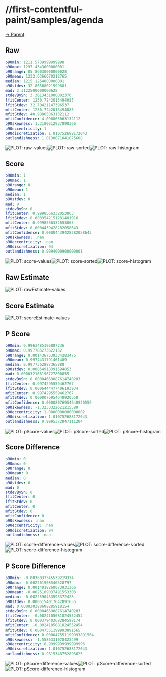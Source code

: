 
# //first-contentful-paint/samples/agenda

[→ Parent](../..)


## Raw


```yaml
p90min: 1211.5739999999998
p90max: 1297.4343000000001
p90range: 85.86030000000028
p90mean: 1232.6366670212765
median: 1215.1254000000001
p90stdev: 32.86568021999881
mad: 2.3122500000000628
stdevBySn: 3.3613431000002376
lfitCenter: 1230.7242013494083
lfitStdev: 32.70421147396537
mfitCenter: 1230.7242013494083
mfitStdev: 40.98865063132112
mfitConfidence: 4.098865063132112
p90skewness: 1.3180612937890366
p90eccentricity: 1
p90discretization: 1.010752688172043
outlandishness: 1.0130071041075608

```

![PLOT: raw-values](./raw/values.svg)![PLOT: raw-sorted](./raw/sorted.svg)![PLOT: raw-histogram](./raw/histogram.svg)
## Score


```yaml
p90min: 1
p90max: 1
p90range: 0
p90mean: 1
median: 1
p90stdev: 0
mad: 0
stdevBySn: 0
lfitCenter: 0.9998566332053863
lfitStdev: 0.0003542151281481916
mfitCenter: 0.9998566332053863
mfitStdev: 0.0004439428282058643
mfitConfidence: 0.00004439428282058643
p90skewness: .nan
p90eccentricity: .nan
p90discretization: 94
outlandishness: 0.9994000900000001

```

![PLOT: score-values](./score/values.svg)![PLOT: score-sorted](./score/sorted.svg)![PLOT: score-histogram](./score/histogram.svg)
## Raw Estimate

![PLOT: rawEstimate-values](./rawEstimate/values.svg)
## Score Estimate

![PLOT: scoreEstimate-values](./scoreEstimate/values.svg)
## P Score


```yaml
p90min: 0.9963485196887236
p90max: 0.997785273622152
p90range: 0.0014367539334283475
p90mean: 0.9974431791461489
median: 0.9977362887365888
p90stdev: 0.00054918391594853
mad: 0.000032166196727800855
stdevBySn: 0.00004669087614740283
lfitCenter: 0.9974295559462767
lfitStdev: 0.0006444477406193934
mfitCenter: 0.9974295559462767
mfitStdev: 0.0008076954648920558
mfitConfidence: 0.00008076954648920559
p90skewness: -1.3233322621215589
p90eccentricity: 1.0000000000000002
p90discretization: 1.010752688172043
outlandishness: 0.9995372847111204

```

![PLOT: pScore-values](./pScore/values.svg)![PLOT: pScore-sorted](./pScore/sorted.svg)![PLOT: pScore-histogram](./pScore/histogram.svg)
## Score Difference


```yaml
p90min: 0
p90max: 0
p90range: 0
p90mean: 0
median: 0
p90stdev: 0
mad: 0
stdevBySn: 0
lfitCenter: 0
lfitStdev: 0
mfitCenter: 0
mfitStdev: 0
mfitConfidence: 0
p90skewness: .nan
p90eccentricity: .nan
p90discretization: 94
outlandishness: .nan

```

![PLOT: score-difference-values](./score-difference/values.svg)![PLOT: score-difference-sorted](./score-difference/sorted.svg)![PLOT: score-difference-histogram](./score-difference/histogram.svg)
## P Score Difference


```yaml
p90min: -0.0036037345539219334
p90max: -0.002201908546528797
p90range: 0.0014018260073931366
p90mean: -0.0025109037491553303
median: -0.0022590433593372428
p90stdev: 0.0005154017642891655
mad: 0.000030380608285918154
stdevBySn: 0.00004669087614740283
lfitCenter: -0.0024105081824552454
lfitStdev: 0.00037940368284598174
mfitCenter: -0.0024105081824552454
mfitStdev: 0.00047551199993891565
mfitConfidence: 0.000047551199993891564
p90skewness: -1.5586331078423499
p90eccentricity: 0.9999999999999996
p90discretization: 1.010752688172043
outlandishness: 0.9815348752893625

```

![PLOT: pScore-difference-values](./pScore-difference/values.svg)![PLOT: pScore-difference-sorted](./pScore-difference/sorted.svg)![PLOT: pScore-difference-histogram](./pScore-difference/histogram.svg)